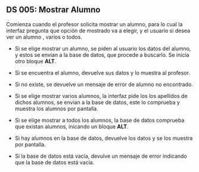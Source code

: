## DS 005: Mostrar Alumno

Comienza cuando el profesor solicita mostrar un alumno, para lo cual la interfaz pregunta que opción de mostrado va a elegir, y el usuario si desea ver un alumno , varios o todos.

 * Si se elige mostrar un alumno, se piden al usuario los datos del alumno, y estos se envian a la base de datos, que procede a buscarlo. Se inicia otro bloque **ALT**.

 *  Si se encuentra el alumno, devuelve sus datos y lo muestra al profesor.
 *  Si no existe, se devuelve un mensaje de error de alumno no encontrado.
 *  Si se elige mostrar varios alumnos, la interfaz pide los los apellidos de dichos alumnos, se envian a la base de datos, este lo comprueba y muestra los alumnos por pantalla.
 * Si se elige mostrar a todos los alumnos, la base de datos comprueba que existan alumnos, inicando un bloque **ALT**.
 *  Si hay alumnos en la base de datos, devuelve los datos y se los muestra por pantalla.
 *  Si la base de datos está vacía, devulve un mensaje de error indicando que la base de datos está vacía.


